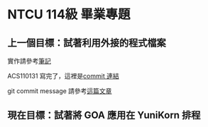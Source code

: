# NTCU 114級 畢業專題

## 上一個目標：試著利用外接的程式檔案

實作請參考[筆記](https://hackmd.io/@ntcu-k8s/S1tny9dG0)

ACS110131 寫完了，這裡是[commit 連結](https://github.com/YouKaiWu/ntcu114-yunikorn-core/commit/16225ab0b28464b65699f67b0daae6f77e84f60f)

git commit message 請參考[這篇文章](https://wadehuanglearning.blogspot.com/2019/05/commit-commit-commit-why-what-commit.html)

## 現在目標：試著將 GOA 應用在 YuniKorn 排程
